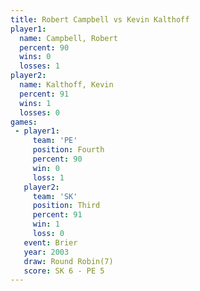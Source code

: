 ```yaml
---
title: Robert Campbell vs Kevin Kalthoff
player1:                
  name: Campbell, Robert
  percent: 90           
  wins: 0               
  losses: 1             
player2:                
  name: Kalthoff, Kevin 
  percent: 91           
  wins: 1               
  losses: 0             
games:
 - player1:          
     team: 'PE'      
     position: Fourth
     percent: 90     
     win: 0          
     loss: 1         
   player2:         
     team: 'SK'     
     position: Third
     percent: 91    
     win: 1         
     loss: 0        
   event: Brier        
   year: 2003          
   draw: Round Robin(7)
   score: SK 6 - PE 5  
---
```

